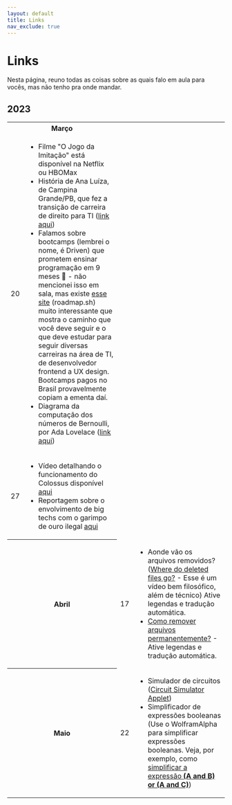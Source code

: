 ```yaml
---
layout: default
title: Links
nav_exclude: true
---
```


# Links

Nesta página, reuno todas as coisas sobre as quais falo em aula para vocês, mas não tenho pra onde mandar.

## 2023

<table>
  <tr>
    <th colspan="2">Março</th>
  </tr>
  <tr>
    <td>20</td>
    <td>
      <ul>
        <li>Filme "O Jogo da Imitação" está disponível na Netflix ou HBOMax</li>
        <li>História de Ana Luíza, de Campina Grande/PB, que fez a transição de carreira de direito para TI (<a href="https://open.spotify.com/episode/3wzoXtATxI8UuX8ld38m9t?si=69f47753127448f0" target="_blank">link aqui</a>)</li>
        <li>Falamos sobre bootcamps (lembrei o nome, é Driven) que prometem ensinar programação em 9 meses 🤭 - não mencionei isso em sala, mas existe <a href="https://roadmap.sh/" target="_blank">esse site</a> (roadmap.sh) muito interessante que mostra o caminho que você deve seguir e o que deve estudar para seguir diversas carreiras na área de TI, de desenvolvedor frontend a UX design. Bootcamps pagos no Brasil provavelmente copiam a ementa daí.</li>
        <li>Diagrama da computação dos números de Bernoulli, por Ada Lovelace (<a href="https://en.wikipedia.org/wiki/File:Diagram_for_the_computation_of_Bernoulli_numbers.jpg" targer="_blank">link aqui</a>)</li>
      </ul>
    </td>
  </tr>
  <tr>
    <td>27</td>
    <td>
      <ul>
        <li>Vídeo detalhando o funcionamento do Colossus disponível <a href="https://www.britannica.com/technology/computer/images-videos#/media/1/130429/214516" target="_blank">aqui</a></li>
        <li>Reportagem sobre o envolvimento de big techs com o garimpo de ouro ilegal <a href="https://outraspalavras.net/outrasmidias/amazonia-as-conexoes-entre-big-tech-e-o-garimpo-ilegal/">aqui</a></li>
      </ul>
    </td>
  </tr>
  <tr>
    <th colspan="2">Abril</th>
    <td>17</td>
    <td>
      <ul>
        <li>Aonde vão os arquivos removidos? (<a href="https://www.youtube.com/watch?v=G5s4-Kak49o">Where do deleted files go?</a> - Esse é um vídeo bem filosófico, além de técnico) Ative legendas e tradução automática.</li>
        <li><a href="https://www.youtube.com/watch?v=3Rgk7-F_DT8">Como remover arquivos permanentemente?</a> - Ative legendas e tradução automática.</li>
      </ul>
    </td>
  </tr>
  <tr>
    <th colspan="2">Maio</th>
    <td>22</td>
    <td>
      <ul>
        <li>Simulador de circuitos (<a href="http://www.falstad.com/circuit/">Circuit Simulator Applet</a>)</li>
        <li>Simplificador de expressões booleanas (Use o WolframAlpha para simplificar expressões booleanas. Veja, por exemplo, como <a href="https://www.wolframalpha.com/input?i=simplify+A+AND+B+OR+A+AND+C">simplificar a expressão <strong>(A and B) or (A and C)</strong></a>)</li>
      </ul>
    </td>
  </tr>
</table>
